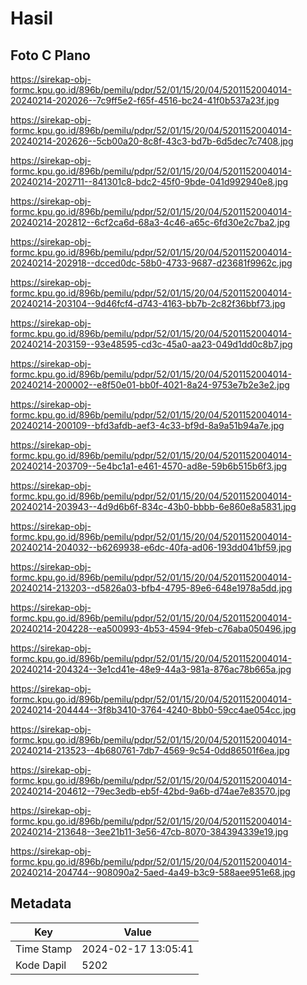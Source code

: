 # Hasil

## Foto C Plano

https://sirekap-obj-formc.kpu.go.id/896b/pemilu/pdpr/52/01/15/20/04/5201152004014-20240214-202026--7c9ff5e2-f65f-4516-bc24-41f0b537a23f.jpg

https://sirekap-obj-formc.kpu.go.id/896b/pemilu/pdpr/52/01/15/20/04/5201152004014-20240214-202626--5cb00a20-8c8f-43c3-bd7b-6d5dec7c7408.jpg

https://sirekap-obj-formc.kpu.go.id/896b/pemilu/pdpr/52/01/15/20/04/5201152004014-20240214-202711--841301c8-bdc2-45f0-9bde-041d992940e8.jpg

https://sirekap-obj-formc.kpu.go.id/896b/pemilu/pdpr/52/01/15/20/04/5201152004014-20240214-202812--6cf2ca6d-68a3-4c46-a65c-6fd30e2c7ba2.jpg

https://sirekap-obj-formc.kpu.go.id/896b/pemilu/pdpr/52/01/15/20/04/5201152004014-20240214-202918--dcced0dc-58b0-4733-9687-d23681f9962c.jpg

https://sirekap-obj-formc.kpu.go.id/896b/pemilu/pdpr/52/01/15/20/04/5201152004014-20240214-203104--9d46fcf4-d743-4163-bb7b-2c82f36bbf73.jpg

https://sirekap-obj-formc.kpu.go.id/896b/pemilu/pdpr/52/01/15/20/04/5201152004014-20240214-203159--93e48595-cd3c-45a0-aa23-049d1dd0c8b7.jpg

https://sirekap-obj-formc.kpu.go.id/896b/pemilu/pdpr/52/01/15/20/04/5201152004014-20240214-200002--e8f50e01-bb0f-4021-8a24-9753e7b2e3e2.jpg

https://sirekap-obj-formc.kpu.go.id/896b/pemilu/pdpr/52/01/15/20/04/5201152004014-20240214-200109--bfd3afdb-aef3-4c33-bf9d-8a9a51b94a7e.jpg

https://sirekap-obj-formc.kpu.go.id/896b/pemilu/pdpr/52/01/15/20/04/5201152004014-20240214-203709--5e4bc1a1-e461-4570-ad8e-59b6b515b6f3.jpg

https://sirekap-obj-formc.kpu.go.id/896b/pemilu/pdpr/52/01/15/20/04/5201152004014-20240214-203943--4d9d6b6f-834c-43b0-bbbb-6e860e8a5831.jpg

https://sirekap-obj-formc.kpu.go.id/896b/pemilu/pdpr/52/01/15/20/04/5201152004014-20240214-204032--b6269938-e6dc-40fa-ad06-193dd041bf59.jpg

https://sirekap-obj-formc.kpu.go.id/896b/pemilu/pdpr/52/01/15/20/04/5201152004014-20240214-213203--d5826a03-bfb4-4795-89e6-648e1978a5dd.jpg

https://sirekap-obj-formc.kpu.go.id/896b/pemilu/pdpr/52/01/15/20/04/5201152004014-20240214-204228--ea500993-4b53-4594-9feb-c76aba050496.jpg

https://sirekap-obj-formc.kpu.go.id/896b/pemilu/pdpr/52/01/15/20/04/5201152004014-20240214-204324--3e1cd41e-48e9-44a3-981a-876ac78b665a.jpg

https://sirekap-obj-formc.kpu.go.id/896b/pemilu/pdpr/52/01/15/20/04/5201152004014-20240214-204444--3f8b3410-3764-4240-8bb0-59cc4ae054cc.jpg

https://sirekap-obj-formc.kpu.go.id/896b/pemilu/pdpr/52/01/15/20/04/5201152004014-20240214-213523--4b680761-7db7-4569-9c54-0dd86501f6ea.jpg

https://sirekap-obj-formc.kpu.go.id/896b/pemilu/pdpr/52/01/15/20/04/5201152004014-20240214-204612--79ec3edb-eb5f-42bd-9a6b-d74ae7e83570.jpg

https://sirekap-obj-formc.kpu.go.id/896b/pemilu/pdpr/52/01/15/20/04/5201152004014-20240214-213648--3ee21b11-3e56-47cb-8070-384394339e19.jpg

https://sirekap-obj-formc.kpu.go.id/896b/pemilu/pdpr/52/01/15/20/04/5201152004014-20240214-204744--908090a2-5aed-4a49-b3c9-588aee951e68.jpg


## Metadata

| Key        | Value               |
| ---------- | ------------------- |
| Time Stamp | 2024-02-17 13:05:41 |
| Kode Dapil | 5202                |



